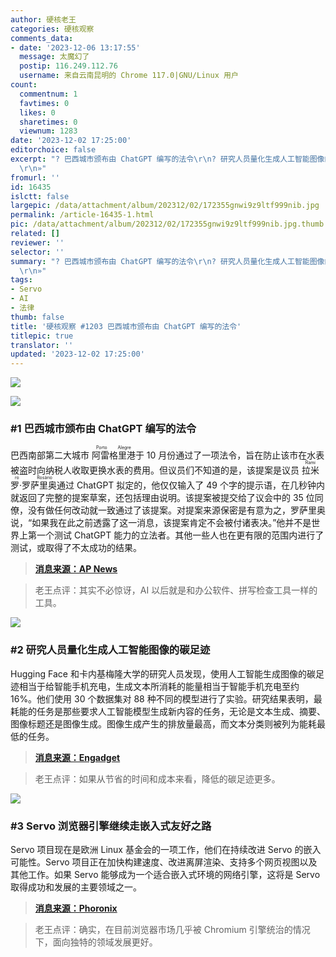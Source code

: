 ```yaml
---
author: 硬核老王
categories: 硬核观察
comments_data:
- date: '2023-12-06 13:17:55'
  message: 太魔幻了
  postip: 116.249.112.76
  username: 来自云南昆明的 Chrome 117.0|GNU/Linux 用户
count:
  commentnum: 1
  favtimes: 0
  likes: 0
  sharetimes: 0
  viewnum: 1283
date: '2023-12-02 17:25:00'
editorchoice: false
excerpt: "? 巴西城市颁布由 ChatGPT 编写的法令\r\n? 研究人员量化生成人工智能图像的碳足迹\r\n? Servo 浏览器引擎继续走嵌入式友好之路\r\n»
  \r\n»"
fromurl: ''
id: 16435
islctt: false
largepic: /data/attachment/album/202312/02/172355gnwi9z9ltf999nib.jpg
permalink: /article-16435-1.html
pic: /data/attachment/album/202312/02/172355gnwi9z9ltf999nib.jpg.thumb.jpg
related: []
reviewer: ''
selector: ''
summary: "? 巴西城市颁布由 ChatGPT 编写的法令\r\n? 研究人员量化生成人工智能图像的碳足迹\r\n? Servo 浏览器引擎继续走嵌入式友好之路\r\n»
  \r\n»"
tags:
- Servo
- AI
- 法律
thumb: false
title: '硬核观察 #1203 巴西城市颁布由 ChatGPT 编写的法令'
titlepic: true
translator: ''
updated: '2023-12-02 17:25:00'
---
```


![](/data/attachment/album/202312/02/172355gnwi9z9ltf999nib.jpg)


![](/data/attachment/album/202312/02/172404zt7ffltfkzzfmvm7.png)


### #1 巴西城市颁布由 ChatGPT 编写的法令


巴西南部第二大城市 <ruby> 阿雷格里港 <rt>  Porto Alegre </rt></ruby> 于 10 月份通过了一项法令，旨在防止该市在水表被盗时向纳税人收取更换水表的费用。但议员们不知道的是，该提案是议员 <ruby> 拉米罗·罗萨里奥 <rt>  Ramiro Rosário </rt></ruby> 通过 ChatGPT 拟定的，他仅仅输入了 49 个字的提示语，在几秒钟内就返回了完整的提案草案，还包括理由说明。该提案被提交给了议会中的 35 位同僚，没有做任何改动就一致通过了该提案。对提案来源保密是有意为之，罗萨里奥说，“如果我在此之前透露了这一消息，该提案肯定不会被付诸表决。”他并不是世界上第一个测试 ChatGPT 能力的立法者。其他一些人也在更有限的范围内进行了测试，或取得了不太成功的结果。



> 
> **[消息来源：AP News](https://apnews.com/article/brazil-artificial-intelligence-porto-alegre-5afd1240afe7b6ac202bb0bbc45e08d4)**
> 
> 
> 



> 
> 老王点评：其实不必惊讶，AI 以后就是和办公软件、拼写检查工具一样的工具。
> 
> 
> 


![](/data/attachment/album/202312/02/172425gjnrotjqqtljirve.png)


### #2 研究人员量化生成人工智能图像的碳足迹


Hugging Face 和卡内基梅隆大学的研究人员发现，使用人工智能生成图像的碳足迹相当于给智能手机充电，生成文本所消耗的能量相当于智能手机充电至约 16%。他们使用 30 个数据集对 88 种不同的模型进行了实验。研究结果表明，最耗能的任务是那些要求人工智能模型生成新内容的任务，无论是文本生成、摘要、图像标题还是图像生成。图像生成产生的排放量最高，而文本分类则被列为能耗最低的任务。



> 
> **[消息来源：Engadget](https://www.engadget.com/researchers-quantify-the-carbon-footprint-of-generating-ai-images-173538174.html?src=rss)**
> 
> 
> 



> 
> 老王点评：如果从节省的时间和成本来看，降低的碳足迹更多。
> 
> 
> 


![](/data/attachment/album/202312/02/172442kleb98tseasstdi8.png)


### #3 Servo 浏览器引擎继续走嵌入式友好之路


Servo 项目现在是欧洲 Linux 基金会的一项工作，他们在持续改进 Servo 的嵌入可能性。Servo 项目正在加快构建速度、改进离屏渲染、支持多个网页视图以及其他工作。如果 Servo 能够成为一个适合嵌入式环境的网络引擎，这将是 Servo 取得成功和发展的主要领域之一。



> 
> **[消息来源：Phoronix](https://www.phoronix.com/news/Servo-November-2023)**
> 
> 
> 



> 
> 老王点评：确实，在目前浏览器市场几乎被 Chromium 引擎统治的情况下，面向独特的领域发展更好。
> 
> 
>